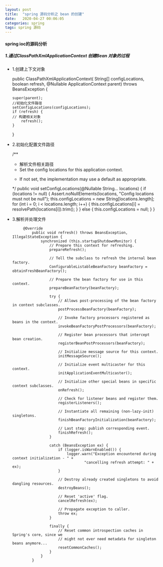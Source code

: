 ```yaml
---
layout: post
title:  "spring 源码分析之 bean 的创建"
date:   2020-04-27 00:06:05
categories: spring
tags: spring 源码
---
```


#### spring ioc的源码分析

##### 1.通过ClassPathXmlApplicationContext 创建Bean 对象的过程
	
-   1.创建上下文对象

	public ClassPathXmlApplicationContext(
		String[] configLocations, boolean refresh, @Nullable ApplicationContext parent)
				throws BeansException {
	
		super(parent);
		//初始化文件路径
		setConfigLocations(configLocations);
		if (refresh) {
		// 构建相关对象
			refresh();
		}
	}			
	
-  2.初始化配置文件路径

	/**
	 * 解析文件相关路径	
	 * Set the config locations for this application context.
	 * <p>If not set, the implementation may use a default as appropriate.
	 */
	public void setConfigLocations(@Nullable String... locations) {
		if (locations != null) {
			Assert.noNullElements(locations, "Config locations must not be null");
			this.configLocations = new String[locations.length];
			for (int i = 0; i < locations.length; i++) {
				this.configLocations[i] = resolvePath(locations[i]).trim();
			}
		}
		else {
			this.configLocations = null;
		}
	}

-  3.解析并处理文件
	
			@Override
				public void refresh() throws BeansException, IllegalStateException {
					synchronized (this.startupShutdownMonitor) {
						// Prepare this context for refreshing.
						prepareRefresh();
			
						// Tell the subclass to refresh the internal bean factory.
						ConfigurableListableBeanFactory beanFactory = obtainFreshBeanFactory();
			
						// Prepare the bean factory for use in this context.
						prepareBeanFactory(beanFactory);
			
						try {
							// Allows post-processing of the bean factory in context subclasses.
							postProcessBeanFactory(beanFactory);
			
							// Invoke factory processors registered as beans in the context.
							invokeBeanFactoryPostProcessors(beanFactory);
			
							// Register bean processors that intercept bean creation.
							registerBeanPostProcessors(beanFactory);
			
							// Initialize message source for this context.
							initMessageSource();
			
							// Initialize event multicaster for this context.
							initApplicationEventMulticaster();
			
							// Initialize other special beans in specific context subclasses.
							onRefresh();
			
							// Check for listener beans and register them.
							registerListeners();
			
							// Instantiate all remaining (non-lazy-init) singletons.
							finishBeanFactoryInitialization(beanFactory);
			
							// Last step: publish corresponding event.
							finishRefresh();
						}
			
						catch (BeansException ex) {
							if (logger.isWarnEnabled()) {
								logger.warn("Exception encountered during context initialization - " +
										"cancelling refresh attempt: " + ex);
							}
			
							// Destroy already created singletons to avoid dangling resources.
							destroyBeans();
			
							// Reset 'active' flag.
							cancelRefresh(ex);
			
							// Propagate exception to caller.
							throw ex;
						}
			
						finally {
							// Reset common introspection caches in Spring's core, since we
							// might not ever need metadata for singleton beans anymore...
							resetCommonCaches();
						}
					}
				}


